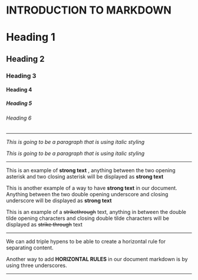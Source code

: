# INTRODUCTION TO MARKDOWN

<!--HEADING-->
# Heading 1

## Heading 2

### Heading 3

#### Heading 4

##### Heading 5

###### Heading 6

----

<!--Italics-->

_This is going to be a paragraph that is using italic styling_

*This is going to be a paragraph that is using italic styling*

----

<!--Strong-->

This is an example of **strong text** , anything between the two opening asterisk and two closing asterisk will be displayed as **strong text**

This is another example of a way to have __strong text__ in our document. Anything between the two double opening underscore and closing underscore will be displayed as __strong text__

<!--Strike Through-->

This is an example of a ~~strikethrough~~ text, anything in between the double tilde opening characters and closing double tilde characters will be displayed as ~~strike through~~ text

---
<!--Horizontal Rule-->

We can add triple hypens to be able to create a horizontal rule for separating content.

Another way to add __HORIZONTAL RULES__ in our document markdown is by using three underscores.
___
